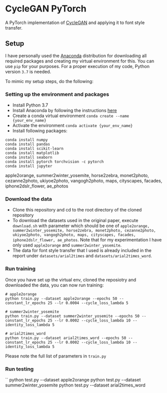 # CycleGAN PyTorch
A PyTorch implementation of [CycleGAN](https://arxiv.org/pdf/1703.10593.pdf) and applying it to font style transfer.

## Setup
I have personally used the [Anaconda](https://www.anaconda.com) distribution for downloading all required packages and creating my virtual environment for this. You can use `pip` for your purposes. For a proper execution of my code, Python version `3.7` is needed.

To mimic my setup steps, do the following:

### Setting up the environment and packages
- Install Python 3.7
- Install Anaconda by following the instructions [here](https://conda.io/docs/user-guide/install/index.html) 
- Create a conda virtual environment `conda create --name {your_env_name}`
- Activate the environment `conda activate {your_env_name}`
- Install following packages:
```
conda install numpy
conda install pandas
conda install scikit-learn
conda install matplotlib
conda install seaborn
conda install pytorch torchvision -c pytorch
conda install jupyter
```

apple2orange, summer2winter_yosemite, horse2zebra, monet2photo, cezanne2photo, ukiyoe2photo, vangogh2photo, maps, cityscapes, facades, iphone2dslr_flower, ae_photos

### Download the data
- Clone this repository and cd to the root directory of the cloned repository
- To download the datasets used in the original paper, execute `download.sh` with parameter which should be one of `apple2orange, summer2winter_yosemite, horse2zebra, monet2photo, cezanne2photo, ukiyoe2photo, vangogh2photo, maps, cityscapes, facades, iphone2dslr_flower, ae_photos`. Note that for my experimentation I have only used `apple2orange` and `summer2winter_yosemite`.
- The data for font style transfer that I used is already included in the report under `datasets/arial2times` and `datasets/arial2times_word`.

### Run training
Once you have set up the virtual env, cloned the reposiotry and downloaded the data, you can now run training:

```
# apple2orange
python train.py --dataset apple2orange --epochs 50 --constant_lr_epochs 25 --lr 0.0004 --cycle_loss_lambda 5

# summer2winter_yosemite
python train.py --dataset summer2winter_yosemite --epochs 50 --constant_lr_epochs 25 --lr 0.0002 --cycle_loss_lambda 10 --identity_loss_lambda 5

# arial2times_word
python train.py --dataset arial2times_word --epochs 50 --constant_lr_epochs 25 --lr 0.0002 --cycle_loss_lambda 10 --identity_loss_lambda 5
```
Please note the full list of parameters in `train.py`

### Run testing

``
python test.py --dataset apple2orange
python test.py --dataset summer2winter_yosemite
python test.py --dataset arial2times_word
```




